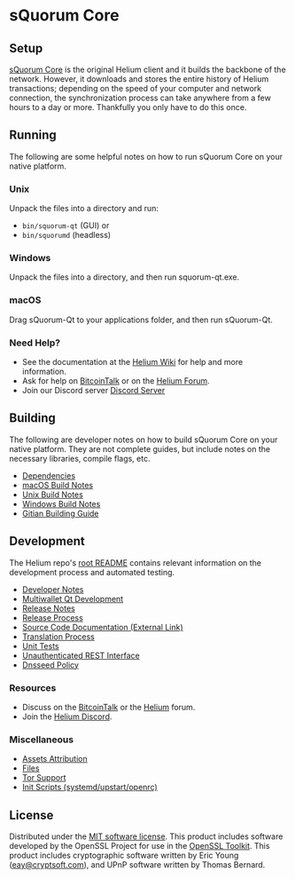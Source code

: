 sQuorum Core
=============

Setup
---------------------
[sQuorum Core](http://heliumchain.org/wallet) is the original Helium client and it builds the backbone of the network. However, it downloads and stores the entire history of Helium transactions; depending on the speed of your computer and network connection, the synchronization process can take anywhere from a few hours to a day or more. Thankfully you only have to do this once.

Running
---------------------
The following are some helpful notes on how to run sQuorum Core on your native platform.

### Unix

Unpack the files into a directory and run:

- `bin/squorum-qt` (GUI) or
- `bin/squorumd` (headless)

### Windows

Unpack the files into a directory, and then run squorum-qt.exe.

### macOS

Drag sQuorum-Qt to your applications folder, and then run sQuorum-Qt.

### Need Help?

* See the documentation at the [Helium Wiki](https://github.com/akcryptoguy/squorum/wiki)
for help and more information.
* Ask for help on [BitcoinTalk](https://bitcointalk.org/index.php?topic=1262920.0) or on the [Helium Forum](http://forum.heliumlabs.org/).
* Join our Discord server [Discord Server](https://discord.heliumchain.org)

Building
---------------------
The following are developer notes on how to build sQuorum Core on your native platform. They are not complete guides, but include notes on the necessary libraries, compile flags, etc.

- [Dependencies](dependencies.md)
- [macOS Build Notes](build-osx.md)
- [Unix Build Notes](build-unix.md)
- [Windows Build Notes](build-windows.md)
- [Gitian Building Guide](gitian-building.md)

Development
---------------------
The Helium repo's [root README](/README.md) contains relevant information on the development process and automated testing.

- [Developer Notes](developer-notes.md)
- [Multiwallet Qt Development](multiwallet-qt.md)
- [Release Notes](release-notes.md)
- [Release Process](release-process.md)
- [Source Code Documentation (External Link)](https://www.fuzzbawls.pw/squorum/doxygen/)
- [Translation Process](translation_process.md)
- [Unit Tests](unit-tests.md)
- [Unauthenticated REST Interface](REST-interface.md)
- [Dnsseed Policy](dnsseed-policy.md)

### Resources
* Discuss on the [BitcoinTalk](https://bitcointalk.org/index.php?topic=1262920.0) or the [Helium](http://forum.heliumlabs.org/) forum.
* Join the [Helium Discord](https://discord.squorum.org).

### Miscellaneous
- [Assets Attribution](assets-attribution.md)
- [Files](files.md)
- [Tor Support](tor.md)
- [Init Scripts (systemd/upstart/openrc)](init.md)

License
---------------------
Distributed under the [MIT software license](/COPYING).
This product includes software developed by the OpenSSL Project for use in the [OpenSSL Toolkit](https://www.openssl.org/). This product includes
cryptographic software written by Eric Young ([eay@cryptsoft.com](mailto:eay@cryptsoft.com)), and UPnP software written by Thomas Bernard.
